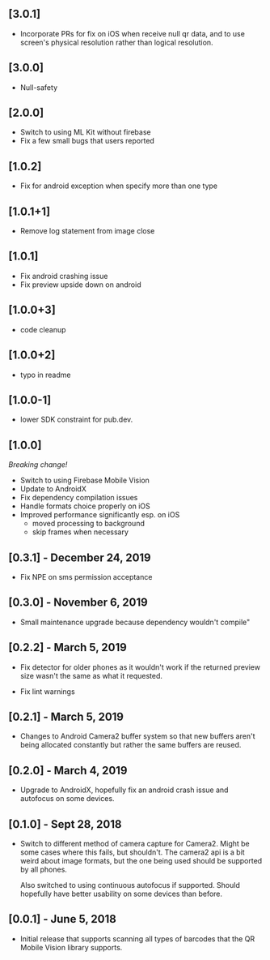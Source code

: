 ## [3.0.1]
* Incorporate PRs for fix on iOS when receive null qr data, and to
  use screen's physical resolution rather than logical resolution.

## [3.0.0]
* Null-safety

## [2.0.0]
* Switch to using ML Kit without firebase
* Fix a few small bugs that users reported

## [1.0.2]
* Fix for android exception when specify more than one type

## [1.0.1+1]
* Remove log statement from image close

## [1.0.1]
* Fix android crashing issue
* Fix preview upside down on android

## [1.0.0+3]
* code cleanup

## [1.0.0+2]
* typo in readme

## [1.0.0-1]
* lower SDK constraint for pub.dev.

## [1.0.0] 
_Breaking change!_
* Switch to using Firebase Mobile Vision
* Update to AndroidX
* Fix dependency compilation issues
* Handle formats choice properly on iOS
* Improved performance significantly esp. on iOS
    * moved processing to background
    * skip frames when necessary

## [0.3.1] - December 24, 2019
* Fix NPE on sms permission acceptance

## [0.3.0] - November 6, 2019
* Small maintenance upgrade because dependency wouldn't compile"

## [0.2.2] - March 5, 2019

* Fix detector for older phones as it wouldn't work if the returned preview size
  wasn't the same as what it requested.
  
* Fix lint warnings

## [0.2.1] - March 5, 2019

* Changes to Android Camera2 buffer system so that new buffers aren't being allocated constantly
  but rather the same buffers are reused.

## [0.2.0] - March 4, 2019

* Upgrade to AndroidX, hopefully fix an android crash issue and autofocus on some devices.

## [0.1.0] - Sept 28, 2018

* Switch to different method of camera capture for Camera2. Might be
  some cases where this fails, but shouldn't. The camera2 api is a bit weird
  about image formats, but the one being used should be supported by all phones.

  Also switched to using continuous autofocus if supported. Should hopefully 
  have better usability on some devices than before.

## [0.0.1] - June 5, 2018

* Initial release that supports scanning all types of barcodes
  that the QR Mobile Vision library supports.
